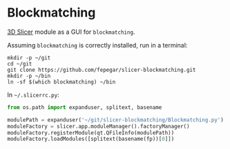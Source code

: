 # Blockmatching
[3D Slicer](https://www.slicer.org/) module as a GUI for `blockmatching`.

Assuming `blockmatching` is correctly installed, run in a terminal:
```shell
mkdir -p ~/git
cd ~/git
git clone https://github.com/fepegar/slicer-blockmatching.git
mkdir -p ~/bin
ln -sf $(which blockmatching) ~/bin
```


In `~/.slicerrc.py`:

```python
from os.path import expanduser, splitext, basename

modulePath = expanduser('~/git/slicer-blockmatching/Blockmatching.py')
moduleFactory = slicer.app.moduleManager().factoryManager()
moduleFactory.registerModule(qt.QFileInfo(modulePath))
moduleFactory.loadModules([splitext(basename(fp))[0]])
```
